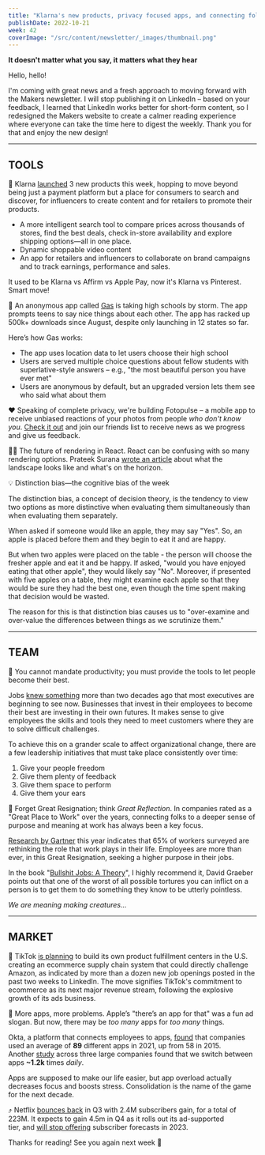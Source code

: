 ```yaml
---
title: "Klarna's new products, privacy focused apps, and connecting folks to a deeper sense of purpose and meaning"
publishDate: 2022-10-21
week: 42
coverImage: "/src/content/newsletter/_images/thumbnail.png"
---
```


**It doesn't matter what you say, it matters what they hear**

Hello, hello!

I'm coming with great news and a fresh approach to moving forward with the Makers newsletter. I will stop publishing it on LinkedIn – based on your feedback, I learned that LinkedIn works better for short-form content, so I redesigned the Makers website to create a calmer reading experience where everyone can take the time here to digest the weekly. Thank you for that and enjoy the new design!

---

## TOOLS

🚀 Klarna [launched](https://www.klarna.com/us/spotlight/) 3 new products this week, hopping to move beyond being just a payment platform but a place for consumers to search and discover, for influencers to create content and for retailers to promote their products.

- A more intelligent search tool to compare prices across thousands of stores, find the best deals, check in-store availability and explore shipping options—all in one place.
- Dynamic shoppable video content
- An app for retailers and influencers to collaborate on brand campaigns and to track earnings, performance and sales.

It used to be Klarna vs Affirm vs Apple Pay, now it's Klarna vs Pinterest. Smart move!

📱 An anonymous app called [Gas](https://apps.apple.com/us/app/gas/id1641791746) is taking high schools by storm. The app prompts teens to say nice things about each other. The app has racked up 500k+ downloads since August, despite only launching in 12 states so far.

Here’s how Gas works:

- The app uses location data to let users choose their high school
- Users are served multiple choice questions about fellow students with superlative-style answers – e.g., "the most beautiful person you have ever met"
- Users are anonymous by default, but an upgraded version lets them see who said what about them

❤️ Speaking of complete privacy, we're building Fotopulse – a mobile app to receive unbiased reactions of your photos from people _who don't know you_. [Check it out](https://fotopulse.com/?utm_source=MakersMansion) and join our friends list to receive news as we progress and give us feedback.

🧑‍💻 The future of rendering in React. React can be confusing with so many rendering options. Prateek Surana [wrote an article](https://prateeksurana.me/blog/future-of-rendering-in-react/) about what the landscape looks like and what's on the horizon.

💡 Distinction bias—the cognitive bias of the week

The distinction bias, a concept of decision theory, is the tendency to view two options as more distinctive when evaluating them simultaneously than when evaluating them separately.

When asked if someone would like an apple, they may say "Yes". So, an apple is placed before them and they begin to eat it and are happy.

But when two apples were placed on the table - the person will choose the fresher apple and eat it and be happy. If asked, "would you have enjoyed eating that other apple", they would likely say "No". Moreover, if presented with five apples on a table, they might examine each apple so that they would be sure they had the best one, even though the time spent making that decision would be wasted.

The reason for this is that distinction bias causes us to "over-examine and over-value the differences between things as we scrutinize them."

---

## TEAM

👫 You cannot mandate productivity; you must provide the tools to let people become their best.

Jobs [knew something](https://www.inc.com/marcel-schwantes/it-took-steve-jobs-2-sentences-to-teach-one-of-greatest-leadership-lessons-you-will-ever-hear.html) more than two decades ago that most executives are beginning to see now. Businesses that invest in their employees to become their best are investing in their own futures. It makes sense to give employees the skills and tools they need to meet customers where they are to solve difficult challenges.

To achieve this on a grander scale to affect organizational change, there are a few leadership initiatives that must take place consistently over time:

1. Give your people freedom
2. Give them plenty of feedback
3. Give them space to perform
4. Give them your ears

🌟 Forget Great Resignation; think _Great Reflection_. In companies rated as a "Great Place to Work" over the years, connecting folks to a deeper sense of purpose and meaning at work has always been a key focus.

[Research by Gartner](https://www.gartner.com/en/articles/employees-seek-personal-value-and-purpose-at-work-be-prepared-to-deliver) this year indicates that 65% of workers surveyed are rethinking the role that work plays in their life. Employees are more than ever, in this Great Resignation, seeking a higher purpose in their jobs.

In the book "[Bullshit Jobs: A Theory](https://www.goodreads.com/book/show/34466958-bullshit-jobs)", I highly recommend it, David Graeber points out that one of the worst of all possible tortures you can inflict on a person is to get them to do something they know to be utterly pointless.

_We are meaning making creatures..._

---

## MARKET

🏪 TikTok [is planning](https://www.axios.com/2022/10/11/tiktok-chases-amazon-fulfillment-centers) to build its own product fulfillment centers in the U.S. creating an ecommerce supply chain system that could directly challenge Amazon, as indicated by more than a dozen new job openings posted in the past two weeks to LinkedIn. The move signifies TikTok's commitment to ecommerce as its next major revenue stream, following the explosive growth of its ads business.

📱 More apps, more problems. Apple’s "there’s an app for that" was a fun ad slogan. But now, there may be *too many* apps for *too many* things.

Okta, a platform that connects employees to apps, [found](https://www.bloomberg.com/news/articles/2022-10-18/tech-fatigue-has-employees-zooming-in-and-zoning-out) that companies used an average of **89** different apps in 2021, up from 58 in 2015. Another [study](https://hbr.org/2022/08/how-much-time-and-energy-do-we-waste-toggling-between-applications) across three large companies found that we switch between apps **~1.2k** times *daily*.

Apps are supposed to make our life easier, but app overload actually decreases focus and boosts stress. Consolidation is the name of the game for the next decade.

⤴ Netflix [bounces back](https://variety.com/2022/digital/news/netflix-q3-earnings-results-adds-subscribers-1235406997/) in Q3 with 2.4M subscribers gain, for a total of 223M. It expects to gain 4.5m in Q4 as it rolls out its ad-supported tier, and [will stop offering](https://variety.com/2022/digital/news/netflix-stops-subscriber-forecasts-q1-2023-1235407573/) subscriber forecasts in 2023.

Thanks for reading! See you again next week 🫶

